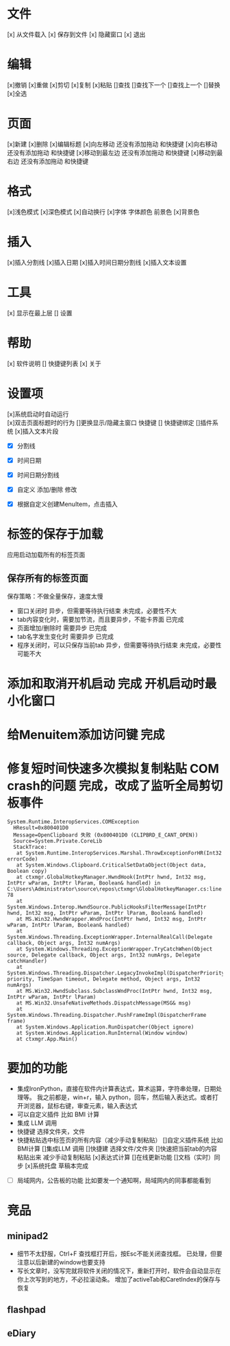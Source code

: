 ﻿# 文件
[x] 从文件载入
[x] 保存到文件
[x] 隐藏窗口
[x] 退出


# 编辑
[x]撤销
[x]重做
[x]剪切
[x]复制
[x]粘贴
[]查找 []查找下一个  []查找上一个 
[]替换
[x]全选
# 页面
[x]新建
[x]删除
[x]编辑标题
[x]向左移动  还没有添加拖动 和快捷键
[x]向右移动  还没有添加拖动 和快捷键
[x]移动到最左边 还没有添加拖动 和快捷键
[x]移动到最右边 还没有添加拖动 和快捷键
# 格式
[x]浅色模式 
[x]深色模式 
[x]自动换行
[x]字体 字体颜色 前景色
[x]背景色
# 插入
[x]插入分割线
[x]插入日期
[x]插入时间日期分割线
[x]插入文本设置
# 工具
[x] 显示在最上层
[] 设置
# 帮助
[x] 软件说明
[] 快捷键列表
[x] 关于
# 设置项
[x]系统启动时自动运行  
[x]双击页面标题时的行为 
[]更换显示/隐藏主窗口 快捷键  [] 快捷键绑定
[]插件系统
[x]插入文本片段
- [x] 分割线
- [x] 时间日期
- [x] 时间日期分割线
- [x] 自定义 添加/删除 修改
- [x] 根据自定义创建MenuItem，点击插入


# 标签的保存于加载
应用启动加载所有的标签页面
## 保存所有的标签页面
保存策略：不做全量保存，速度太慢
* 窗口关闭时 异步，但需要等待执行结束  未完成，必要性不大
* tab内容变化时，需要加节流，而且要异步，不能卡界面   已完成
* 页面增加/删除时 需要异步    已完成
* tab名字发生变化时 需要异步   已完成
* 程序关闭时，可以只保存当前tab  异步，但需要等待执行结束  未完成，必要性可能不大

# 添加和取消开机启动 完成 开机启动时最小化窗口

# 给Menuitem添加访问键 完成

# 修复短时间快速多次模拟复制粘贴 COM crash的问题  完成，改成了监听全局剪切板事件
```
System.Runtime.InteropServices.COMException
  HResult=0x800401D0
  Message=OpenClipboard 失败 (0x800401D0 (CLIPBRD_E_CANT_OPEN))
  Source=System.Private.CoreLib
  StackTrace:
   at System.Runtime.InteropServices.Marshal.ThrowExceptionForHR(Int32 errorCode)
   at System.Windows.Clipboard.CriticalSetDataObject(Object data, Boolean copy)
   at ctxmgr.GlobalHotkeyManager.HwndHook(IntPtr hwnd, Int32 msg, IntPtr wParam, IntPtr lParam, Boolean& handled) in C:\Users\Administrator\source\repos\ctxmgr\GlobalHotkeyManager.cs:line 78
   at System.Windows.Interop.HwndSource.PublicHooksFilterMessage(IntPtr hwnd, Int32 msg, IntPtr wParam, IntPtr lParam, Boolean& handled)
   at MS.Win32.HwndWrapper.WndProc(IntPtr hwnd, Int32 msg, IntPtr wParam, IntPtr lParam, Boolean& handled)
   at System.Windows.Threading.ExceptionWrapper.InternalRealCall(Delegate callback, Object args, Int32 numArgs)
   at System.Windows.Threading.ExceptionWrapper.TryCatchWhen(Object source, Delegate callback, Object args, Int32 numArgs, Delegate catchHandler)
   at System.Windows.Threading.Dispatcher.LegacyInvokeImpl(DispatcherPriority priority, TimeSpan timeout, Delegate method, Object args, Int32 numArgs)
   at MS.Win32.HwndSubclass.SubclassWndProc(IntPtr hwnd, Int32 msg, IntPtr wParam, IntPtr lParam)
   at MS.Win32.UnsafeNativeMethods.DispatchMessage(MSG& msg)
   at System.Windows.Threading.Dispatcher.PushFrameImpl(DispatcherFrame frame)
   at System.Windows.Application.RunDispatcher(Object ignore)
   at System.Windows.Application.RunInternal(Window window)
   at ctxmgr.App.Main()

```
# 要加的功能
* 集成IronPython，直接在软件内计算表达式，算术运算，字符串处理，日期处理等。
  我之前都是，win+r，输入 python，回车，然后输入表达式。或者打开浏览器，鼠标右键，审查元素，输入表达式
* 可以自定义插件  比如 BMI 计算
* 集成 LLM 调用
* 快捷键  选择文件夹，文件
* 快捷粘贴选中标签页的所有内容（减少手动复制粘贴）
[]自定义插件系统 比如BMI计算
[]集成LLM 调用
[]快捷建 选择文件/文件夹
[]快速把当前tab的内容粘贴出来  减少手动复制粘贴
[x]表达式计算
[]在线更新功能
[]文档（实时）同步
[x]系统托盘  草稿本完成
* [ ] 局域网内，公告板的功能  比如要发一个通知啊，局域网内的同事都能看到
# 竞品
## minipad2
* 细节不太舒服，Ctrl+F 查找框打开后，按Esc不能关闭查找框。  已处理，但要注意以后新建的window也要支持
* 写长文章时，没写完就将软件关闭的情况下，重新打开时，软件会自动显示在你上次写到的地方，不必拉滚动条。 增加了activeTab和CaretIndex的保存与恢复
## flashpad
## eDiary